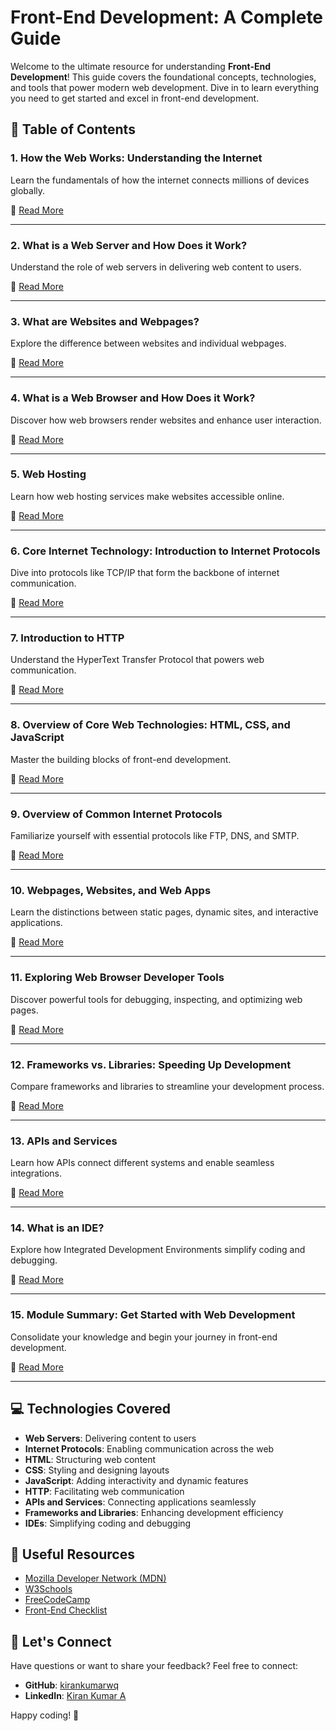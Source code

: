 # Front-End Development: A Complete Guide

Welcome to the ultimate resource for understanding **Front-End Development**! This guide covers the foundational concepts, technologies, and tools that power modern web development. Dive in to learn everything you need to get started and excel in front-end development.

## 📜 Table of Contents


### 1. How the Web Works: Understanding the Internet
Learn the fundamentals of how the internet connects millions of devices globally.

📖 [Read More](https://github.com/kirankumarwq/Frontend-developement/blob/main/Introduction%20To%20Front%20End%20Developments/How%20the%20Web%20Works%3A%20Understanding%20the%20Internet/readme.md)

---

### 2. What is a Web Server and How Does it Work?
Understand the role of web servers in delivering web content to users.

📖 [Read More](#)

---

### 3. What are Websites and Webpages?
Explore the difference between websites and individual webpages.

📖 [Read More](#)

---

### 4. What is a Web Browser and How Does it Work?
Discover how web browsers render websites and enhance user interaction.

📖 [Read More](#)

---

### 5. Web Hosting
Learn how web hosting services make websites accessible online.

📖 [Read More](#)

---

### 6. Core Internet Technology: Introduction to Internet Protocols
Dive into protocols like TCP/IP that form the backbone of internet communication.

📖 [Read More](#)

---

### 7. Introduction to HTTP
Understand the HyperText Transfer Protocol that powers web communication.

📖 [Read More](#)

---

### 8. Overview of Core Web Technologies: HTML, CSS, and JavaScript
Master the building blocks of front-end development.

📖 [Read More](#)

---

### 9. Overview of Common Internet Protocols
Familiarize yourself with essential protocols like FTP, DNS, and SMTP.

📖 [Read More](#)

---

### 10. Webpages, Websites, and Web Apps
Learn the distinctions between static pages, dynamic sites, and interactive applications.

📖 [Read More](#)

---

### 11. Exploring Web Browser Developer Tools
Discover powerful tools for debugging, inspecting, and optimizing web pages.

📖 [Read More](#)

---

### 12. Frameworks vs. Libraries: Speeding Up Development
Compare frameworks and libraries to streamline your development process.

📖 [Read More](#)

---

### 13. APIs and Services
Learn how APIs connect different systems and enable seamless integrations.

📖 [Read More](#)

---

### 14. What is an IDE?
Explore how Integrated Development Environments simplify coding and debugging.

📖 [Read More](#)

---

### 15. Module Summary: Get Started with Web Development
Consolidate your knowledge and begin your journey in front-end development.

📖 [Read More](#)

---

## 💻 Technologies Covered
- **Web Servers**: Delivering content to users
- **Internet Protocols**: Enabling communication across the web
- **HTML**: Structuring web content
- **CSS**: Styling and designing layouts
- **JavaScript**: Adding interactivity and dynamic features
- **HTTP**: Facilitating web communication
- **APIs and Services**: Connecting applications seamlessly
- **Frameworks and Libraries**: Enhancing development efficiency
- **IDEs**: Simplifying coding and debugging

## 🔗 Useful Resources
- [Mozilla Developer Network (MDN)](https://developer.mozilla.org/)
- [W3Schools](https://www.w3schools.com/)
- [FreeCodeCamp](https://www.freecodecamp.org/)
- [Front-End Checklist](https://frontendchecklist.io/)

## 🌟 Let's Connect
Have questions or want to share your feedback? Feel free to connect:

- **GitHub**: [kirankumarwq](https://github.com/kirankumarwq)
- **LinkedIn**: [Kiran Kumar A](https://www.linkedin.com/in/kirankumar21/)

Happy coding! 🎉
